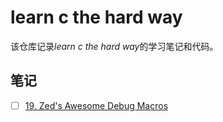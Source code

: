 # learn c the hard way

该仓库记录*learn c the hard way*的学习笔记和代码。

## 笔记

+ [ ] [19. Zed's Awesome Debug Macros](./exer19/)
